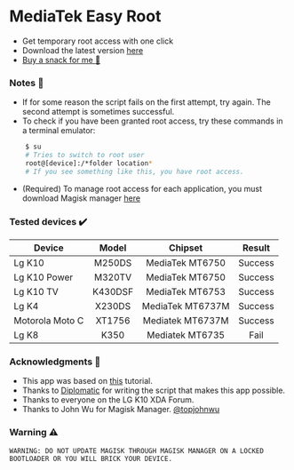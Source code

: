 # MediaTek Easy Root
- Get temporary root access with one click
- Download the latest version [here](https://github.com/JunioJsv/mediatek-easy-root/releases/latest)
- [Buy a snack for me :hamburger:](https://www.mercadopago.com/mlb/checkout/start?pref_id=365594257-359f7b8e-cc7c-4ff2-8fd1-4fc73eb6de50)

### Notes :memo:
- If for some reason the script fails on the first attempt, try again. The second attempt is sometimes successful.
- To check if you have been granted root access, try these commands in a terminal emulator:
```sh
    $ su
    # Tries to switch to root user
    root@[device]:/*folder location*
    # If you see something like this, you have root access.
````
- (Required) To manage root access for each application, you must download Magisk manager [here](https://magiskmanager.com/)

### Tested devices :heavy_check_mark:
|      Device     |  Model  |      Chipset     |  Result |
|-----------------|:-------:|:----------------:|:-------:|
| Lg K10          |  M250DS |  MediaTek MT6750 | Success |
| Lg K10 Power    |  M320TV |  MediaTek MT6750 | Success |
| Lg K10 TV       | K430DSF |  MediaTek MT6753 | Success |
| Lg K4           |  X230DS | MediaTek MT6737M | Success |
| Motorola Moto C |  XT1756 | Mediatek MT6737M | Success |
| Lg K8           |   K350  |  Mediatek MT6735 |   Fail  |

### Acknowledgments :handshake:
- This app was based on [this](https://forum.xda-developers.com/showpost.php?p=79626434&postcount=135) tutorial.
- Thanks to [Diplomatic](https://forum.xda-developers.com/member.php?u=8132642) for writing the script that makes this app possible.
- Thanks to everyone on the LG K10 XDA Forum.
- Thanks to John Wu for Magisk Manager. [@topjohnwu](https://twitter.com/topjohnwu)

### Warning :warning:
    WARNING: DO NOT UPDATE MAGISK THROUGH MAGISK MANAGER ON A LOCKED BOOTLOADER OR YOU WILL BRICK YOUR DEVICE.
